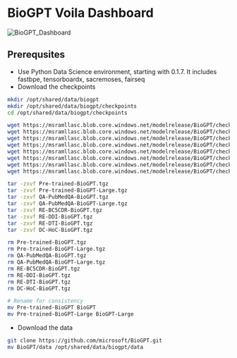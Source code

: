 # BioGPT Voila Dashboard

![BioGPT_Dashboard](https://user-images.githubusercontent.com/8834829/217871573-14aaa1c6-cad7-4056-8935-596b2013fa1c.gif)


## Prerequsites
- Use Python Data Science environment, starting with 0.1.7. It includes fastbpe, tensorboardx, sacremoses, fairseq
- Download the checkpoints

```bash
mkdir /opt/shared/data/biogpt
mkdir /opt/shared/data/biogpt/checkpoints
cd /opt/shared/data/biogpt/checkpoints

wget https://msramllasc.blob.core.windows.net/modelrelease/BioGPT/checkpoints/Pre-trained-BioGPT.tgz
wget https://msramllasc.blob.core.windows.net/modelrelease/BioGPT/checkpoints/Pre-trained-BioGPT-Large.tgz
wget https://msramllasc.blob.core.windows.net/modelrelease/BioGPT/checkpoints/QA-PubMedQA-BioGPT.tgz
wget https://msramllasc.blob.core.windows.net/modelrelease/BioGPT/checkpoints/QA-PubMedQA-BioGPT-Large.tgz
wget https://msramllasc.blob.core.windows.net/modelrelease/BioGPT/checkpoints/RE-BC5CDR-BioGPT.tgz
wget https://msramllasc.blob.core.windows.net/modelrelease/BioGPT/checkpoints/RE-DDI-BioGPT.tgz
wget https://msramllasc.blob.core.windows.net/modelrelease/BioGPT/checkpoints/RE-DTI-BioGPT.tgz
wget https://msramllasc.blob.core.windows.net/modelrelease/BioGPT/checkpoints/DC-HoC-BioGPT.tgz

tar -zxvf Pre-trained-BioGPT.tgz
tar -zxvf Pre-trained-BioGPT-Large.tgz
tar -zxvf QA-PubMedQA-BioGPT.tgz
tar -zxvf QA-PubMedQA-BioGPT-Large.tgz
tar -zxvf RE-BC5CDR-BioGPT.tgz
tar -zxvf RE-DDI-BioGPT.tgz
tar -zxvf RE-DTI-BioGPT.tgz
tar -zxvf DC-HoC-BioGPT.tgz

rm Pre-trained-BioGPT.tgz
rm Pre-trained-BioGPT-Large.tgz
rm QA-PubMedQA-BioGPT.tgz
rm QA-PubMedQA-BioGPT-Large.tgz
rm RE-BC5CDR-BioGPT.tgz
rm RE-DDI-BioGPT.tgz
rm RE-DTI-BioGPT.tgz
rm DC-HoC-BioGPT.tgz

# Rename for consistency
mv Pre-trained-BioGPT BioGPT
mv Pre-trained-BioGPT-Large BioGPT-Large
```

- Download the data
```bash
git clone https://github.com/microsoft/BioGPT.git
mv BioGPT/data /opt/shared/data/biogpt/data
```
